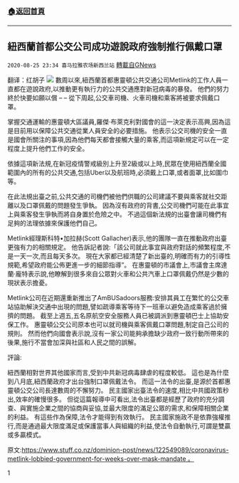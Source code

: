 ###  [:house:返回首頁](https://github.com/ourhimalayas/txt)
---

## 紐西蘭首都公交公司成功遊說政府強制推行佩戴口罩
`2020-08-25 23:34 喜马拉雅农场新西兰站` [轉載自GNews](https://gnews.org/zh-hant/317148/)

翻译：红胡子
![](https://s3.amazonaws.com/gnews-media-offload/wp-content/uploads/2020/08/25230148/1-104.jpg)
數周以來,紐西蘭首都惠靈頓公共交通公司Metlink的工作人員一直都在遊說政府,以推動更有執行力的公共交通應對新冠病毒的暴發。 他們的努力終於快要如願以償 – – 從下周起,公交車司機、火車司機和乘客將被要求佩戴口罩。

掌握交通運輸的惠靈頓大區議員,羅傑·布萊克利對國會的這一決定表示高興,因為這是目前用以保障公共交通從業人員安全的必要措施。 他表示公交司機的安全一直是國會所關注的事項,因為他們每天都會接觸大量的乘客,而這項新規定可以在一定程度上提升他們工作的安全。

依據這項新法規,在新冠疫情警戒級別上升至2級或以上時,民眾在使用紐西蘭全國範圍內的所有的公共交通,包括Uber以及航班時,必須戴上口罩,或者面罩,比如圍巾等。

在此法規出臺之前,公共交通的司機們被他們供職的公司建議不要與乘客就社交距離以及口罩佩戴的問題發生爭執。 因為沒有政府的背書,公交司機們可能在此事宜上與乘客發生爭執而將自身置於危險之中。 不過這個新法規的出臺會讓司機們有足夠的法理依據來保護他們自己。

Metlink經理斯科特•加拉赫(Scott Gallacher)表示,他的團隊一直在推動政府出臺更強有力的相關規定。 他告訴記者說:「該公司就此事宜與政府對話的頻繁程度,不是一天一次,而且每天多次。 現在大家都已經清楚了新出臺的,明確而有力的引導性規範,希望政府能公佈更進一步的細節指導”。 在惠靈頓的市議會上,市議會主席達蘭·龐特表示說,他瞭解到很多來自公眾對火車和公共汽車上口罩佩戴仍然是少數的現狀表示擔憂。

Metlink公司在近期還重新推出了AmBUSadoors服務:安排其員工在繁忙的公交車站協助解決交通中出現的問題,譬如疏導乘客等待下一班車以避免造成乘客過於擁擠的問題。 截至上週五,五名原航空安全服務人員已被調派到惠靈頓巴士上協助安保工作。 惠靈頓公交公司原本也可以就司機與乘客佩戴口罩問題,制定自己公司的規則。 然而他們向國會表示說,沒有一家公司能夠承擔缺少政府一致行動所帶來的後果,施行不當會加深與社區和人民之間的誤解。

評論:

紐西蘭相對世界其他國家而言,受到中共新冠病毒肆虐的程度較低。 這也是為什麼到八月底,紐西蘭政府才出台強制口罩佩戴法令。 而這一法令的出臺,是源於首都惠靈頓公交公司長達數周的不懈努力。 民主國家出臺法令的速度,相比中共國政策秒出,效率的確慢很多。 但從這篇報導中可看出,法令出臺都是經歷了政府的充分調查、與實施企業之間的協商與妥協,並最大限度的滿足公眾的需求,和保障相關企業的利益。 有這些作為保障,法令才能得到有效執行。 民主國家施政不是依靠強權推行,而是通過最大限度滿足或保護當事人與組織的利益,使法令自動執行,可謂是雙贏或多贏模式。

原文:https://www.stuff.co.nz/dominion-post/news/122549089/coronavirus-metlink-lobbied-government-for-weeks-over-mask-mandate 。

1
